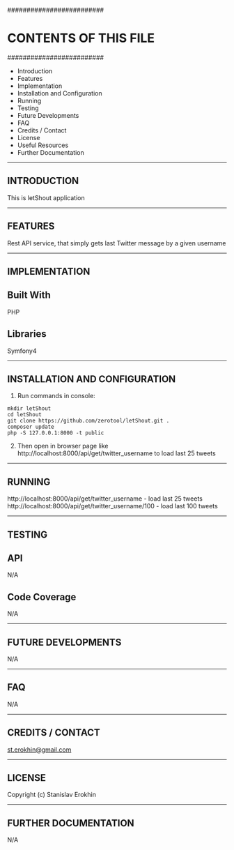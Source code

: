 #########################
# CONTENTS OF THIS FILE #
#########################
 * Introduction
 * Features
 * Implementation
 * Installation and Configuration
 * Running
 * Testing
 * Future Developments
 * FAQ
 * Credits / Contact
 * License
 * Useful Resources
 * Further Documentation


------------
INTRODUCTION
------------
This is letShout application

--------
FEATURES
--------
Rest API service, that simply gets last Twitter message by a given username


--------------
IMPLEMENTATION
--------------
## Built With
PHP


## Libraries
Symfony4

------------------------------
INSTALLATION AND CONFIGURATION
------------------------------

1) Run commands in console:

```
mkdir letShout
cd letShout
git clone https://github.com/zerotool/letShout.git .
composer update
php -S 127.0.0.1:8000 -t public
```

2) Then open in browser page like http://localhost:8000/api/get/twitter_username to load last 25 tweets


-------
RUNNING
-------
http://localhost:8000/api/get/twitter_username - load last 25 tweets
http://localhost:8000/api/get/twitter_username/100 - load last 100 tweets


-------
TESTING
-------
## API
N/A


## Code Coverage
N/A


-------------------
FUTURE DEVELOPMENTS
-------------------
N/A


----
FAQ
----
N/A


-----------------
CREDITS / CONTACT
-----------------
st.erokhin@gmail.com


--------
LICENSE
--------
Copyright (c) Stanislav Erokhin


----------------------
FURTHER DOCUMENTATION
----------------------
N/A